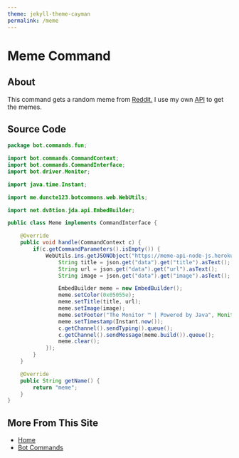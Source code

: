 ```yaml
---
theme: jekyll-theme-cayman
permalink: /meme
---
```

# Meme Command

## About
This command gets a random meme from [Reddit.](https://www.reddit.com/r/memes) I use my own [API](https://meme-api-node-js.herokuapp.com/memes) to get the memes.

## Source Code
```java
package bot.commands.fun;

import bot.commands.CommandContext;
import bot.commands.CommandInterface;
import bot.driver.Monitor;

import java.time.Instant;

import me.duncte123.botcommons.web.WebUtils;

import net.dv8tion.jda.api.EmbedBuilder;

public class Meme implements CommandInterface {

    @Override
    public void handle(CommandContext c) {
        if(c.getCommandParameters().isEmpty()) {
            WebUtils.ins.getJSONObject("https://meme-api-node-js.herokuapp.com/memes").async((json) -> {
                String title = json.get("data").get("title").asText();
                String url = json.get("data").get("url").asText();
                String image = json.get("data").get("image").asText();

                EmbedBuilder meme = new EmbedBuilder();
                meme.setColor(0x05055e);
                meme.setTitle(title, url);
                meme.setImage(image);
                meme.setFooter("The Monitor ™ | Powered by Java", Monitor.myBot.getSelfUser().getEffectiveAvatarUrl());
                meme.setTimestamp(Instant.now());
                c.getChannel().sendTyping().queue();
                c.getChannel().sendMessage(meme.build()).queue();
                meme.clear();
            });
        }
    }

    @Override
    public String getName() {
        return "meme";
    }
}
```

## More From This Site
* [Home](https://rafi-99.github.io/The-Monitor/)
* [Bot Commands](https://rafi-99.github.io/The-Monitor/commands)
